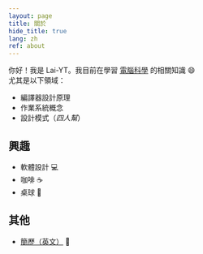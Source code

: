```yaml
---
layout: page
title: 關於
hide_title: true
lang: zh
ref: about
---
```


你好！我是 Lai-YT。我目前在學習 [電腦科學](https://zh.m.wikipedia.org/zh-tw/%E8%AE%A1%E7%AE%97%E6%9C%BA%E7%A7%91%E5%AD%A6) 的相關知識 :smile: \
尤其是以下領域：

- 編譯器設計原理
- 作業系統概念
- 設計模式（*四人幫*）

## 興趣

- 軟體設計 :computer:
- 咖啡 :coffee:
- 桌球 :ping_pong:

## 其他

- [簡歷（英文）](/assets/files/resume.pdf) :page_with_curl:
